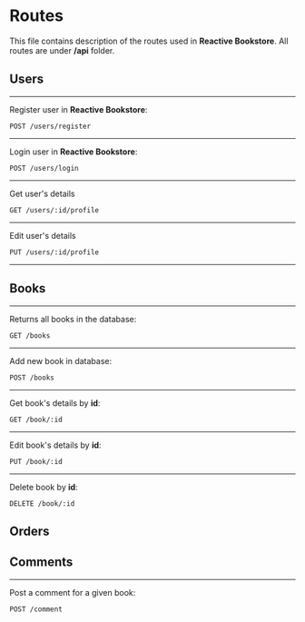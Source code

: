 # Routes
This file contains description of the routes used in **Reactive Bookstore**. All routes are under **/api**  folder.  
## Users
***
Register user in **Reactive Bookstore**:  

    POST /users/register
***
Login user in **Reactive Bookstore**:  

    POST /users/login
***
Get user's details  

    GET /users/:id/profile
***
Edit user's details  

    PUT /users/:id/profile
***

## Books
***
Returns all books in the database:  
    
    GET /books
***
Add new book in database:  
    
    POST /books
***
Get book's details by **id**:  

    GET /book/:id
***
Edit book's details by **id**:  

    PUT /book/:id
***
Delete book by **id**:  

    DELETE /book/:id

## Orders


## Comments
***
Post a comment for a given book:

    POST /comment
